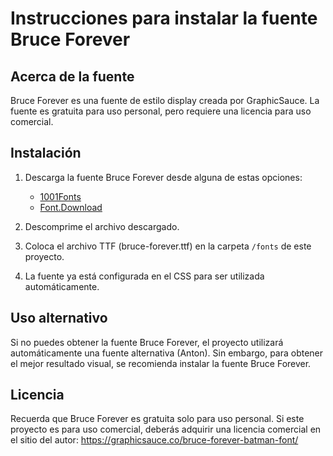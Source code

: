# Instrucciones para instalar la fuente Bruce Forever

## Acerca de la fuente
Bruce Forever es una fuente de estilo display creada por GraphicSauce. La fuente es gratuita para uso personal, pero requiere una licencia para uso comercial.

## Instalación

1. Descarga la fuente Bruce Forever desde alguna de estas opciones:
   - [1001Fonts](https://www.1001fonts.com/bruce-forever-font.html)
   - [Font.Download](https://font.download/font/bruce-forever)
   
2. Descomprime el archivo descargado.

3. Coloca el archivo TTF (bruce-forever.ttf) en la carpeta `/fonts` de este proyecto.

4. La fuente ya está configurada en el CSS para ser utilizada automáticamente.

## Uso alternativo

Si no puedes obtener la fuente Bruce Forever, el proyecto utilizará automáticamente una fuente alternativa (Anton). Sin embargo, para obtener el mejor resultado visual, se recomienda instalar la fuente Bruce Forever.

## Licencia

Recuerda que Bruce Forever es gratuita solo para uso personal. Si este proyecto es para uso comercial, deberás adquirir una licencia comercial en el sitio del autor: https://graphicsauce.co/bruce-forever-batman-font/ 